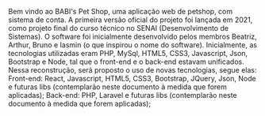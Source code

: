 Bem vindo ao BABI's Pet Shop, uma aplicação web de petshop, com sistema de conta. A primeira versão oficial do projeto foi lançada em 2021, como projeto final do curso técnico no SENAI (Desenvolvimento de Sistemas). O software foi inicialmente desenvolvido pelos membros Beatriz, Arthur, Bruno e Iasmin (o que inspirou o nome do software). Inicialmente, as tecnologias utilizadas eram PHP, MySql, HTML5, CSS3, Javascript, Json, Bootstrap e Node, tal que o front-end e o back-end estavam unificados. Nessa reconstrução, será proposto o uso de novas tecnologias, segue elas: Front-end: React, Javascript, HTML5, CSS3, Bootstrap, JQuery, Json, Node e futuras libs (contemplarão neste documento à medida que forem aplicadas); Back-end: PHP, Laravel e futuras libs (contemplarão neste documento à medida que forem aplicadas);
